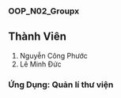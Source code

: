 ### OOP_N02_Groupx
## Thành Viên
1. Nguyễn Công Phước
2. Lê Minh Đức

### Ứng Dụng: Quản lí thư viện
